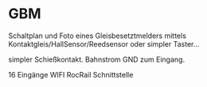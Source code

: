 # GBM


Schaltplan und Foto eines Gleisbesetztmelders mittels Kontaktgleis/HallSensor/Reedsensor oder simpler Taster...

simpler Schießkontakt. Bahnstrom GND zum Eingang.

16 Eingänge
WIFI 
RocRail Schnittstelle
